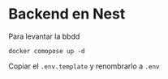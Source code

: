 

# Backend en Nest

Para levantar la bbdd
```
docker comopose up -d
```

Copiar el ```.env.template``` y renombrarlo a ```.env```